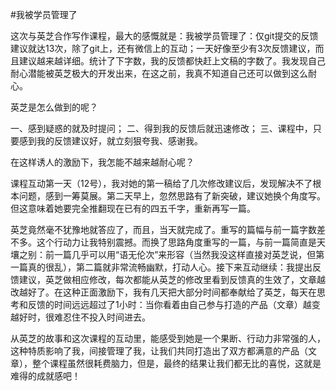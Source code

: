 #我被学员管理了

这次与英芝合作写作课程，最大的感慨就是：我被学员管理了：仅git提交的反馈建议就达13次，除了git上，还有微信上的互动；一天好像至少有3次反馈建议，而且建议越来越详细。统计了下字数，我的反馈都快赶上文稿的字数了。我发现自己耐心潜能被英芝极大的开发出来，在这之前，我真不知道自己还可以做到这么耐心。

英芝是怎么做到的呢？

一、感到疑惑的就及时提问；
二、得到我的反馈后就迅速修改；
三、课程中，只要感到我的反馈建议好，就立刻狠夸我、感谢我。

在这样诱人的激励下，我怎能不越来越耐心呢？

课程互动第一天（12号），我对她的第一稿给了几次修改建议后，发现解决不了根本问题，感到一筹莫展。第二天早上，忽然思路有了新突破，建议她换个角度写。但这意味着她要完全推翻现在已有的四五千字，重新再写一篇。

英芝竟然毫不犹豫地就答应了，而且，当天就完成了。重写的篇幅与前一篇字数差不多。这个行动力让我特别震撼。而换了思路角度重写的一篇，与前一篇简直是天壤之别：前一篇几乎可以用“语无伦次”来形容（当然我没这样直接对英芝说，但第一篇真的很乱），第二篇就非常流畅幽默，打动人心。接下来互动继续：我提出反馈建议，英芝做相应修改，每次都能从英芝的修改里看到反馈真的生效了，文章越改越好了。在这种正面激励下，我有几天把大部分时间都奉献给了英芝，每天在思考和反馈的时间远远超过了1小时：当你看着由自己参与打造的产品（文章）越变越好时，很难忍住不投入时间进去。

从英芝的故事和这次课程的互动里，能感受到她是一个果断、行动力非常强的人，这种特质影响了我，间接管理了我，让我们共同打造出了双方都满意的产品（文章），整个课程虽然很耗费脑力，但是，最终的结果让我们都无比的喜悦，这就是难得的成就感吧！
